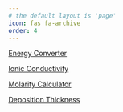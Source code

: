 ```yaml
---
# the default layout is 'page'
icon: fas fa-archive
order: 4
---
```


[Energy Converter](/script_homemade/energy_convert.html) 

[Ionic Conductivity](/script_homemade/ionic_NE.html)

[Molarity Calculator](/script_homemade/molarity.html)

[Deposition Thickness](/script_homemade/lithium_thickness.html)
